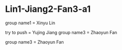 # Lin1-Jiang2-Fan3-a1

group name1 = Xinyu Lin

try to push = Yujing Jiang
group name3 = Zhaoyun Fan

group name3 = Zhaoyun Fan
